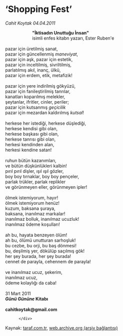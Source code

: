 # ‘Shopping Fest’

*Cahit Koytak 04.04.2011*

<div class="yazi"><strong>                          "İktisadın Unuttuğu İnsan"<br/>                          </strong>isimli enfes kitabn yazarı, Ester Ruben'e<br/><br/>pazar için üretilmiş sanat,<br/>pazar için güncellenmiş <i>maneviyat</i>,<br/>pazar için aşk, pazar için estetik,<br/>pazar için inceltilmiş, sivriltilmiş, <br/>parlatılmış akıl, inanç, ülkü,<br/>pazar için erdem, etik, metafizik!<br/><br/>pazar için yere indirilmiş gökyüzü,<br/>pazar için fanileştirilmiş tanrılar,<br/>kanatları koparılmış melekler, <br/>şeytanlar, ifritler, cinler, periler;<br/>pazar için kutsanmış <i>geçicilik<br/></i>pazar için mezardan kaldırılmış <i>kutsal</i>!<br/><br/>herkese her istediği, herkese düşlediği,<br/>herkese kendisi gibi olan, <br/>herkese başkası gibi olan,<br/>herkese tanrısı gibi olan,<br/>herkesi kendinden alan,<br/>herkesi kendine satan!<br/><br/>ruhun bütün kazanımları,<br/>ve bütün düşkünlükleri kalbin!<br/>pırıl pırıl dişler, ışıl ışıl gözler,<br/>boy boy tırnaklar, boy boy pençeler,<br/>parlak trükler, parlak replikler<br/>ve görünmeyen eller, görünmeyen ipler! <br/><br/>ölmek istemiyorum, hayır!<br/>ölmek istemiyorum henüz!<br/>kuzum, baksana şuraya, <br/>baksana, inanılmaz markalar!<br/>inanılmaz bolluk, inanılmaz ucuzluk!<br/>inanılmaz ödeme koşulları!<br/><br/>ah bu, hayata benzeyen ölüm!<br/>ah bu, ölümü unutturan sarhoşluk!<br/>bu cezbe, bu orji, bu baş dönmesi!<br/>bu, deşilmiş yer, dökülüp saçılmış gök!<br/>her şey burada, her şey burada!<br/>cennet de parayla, cehennem de parayla!<br/><br/>ve inanılmaz ucuz, şekerim, <br/>inanılmaz ucuz,<br/>ödeme kolaylığı da caba!  <br/><br/>31 Mart 2011<i><br/><strong>Günü Gününe</strong></i><strong> Kitabı</strong><br/><br/><b>cahitkoytak@gmail.com</b> <b> </b>  
                                    
          
          
          
          </div>

Kaynak: [taraf.com.tr](http://www.taraf.com.tr/cahit-koytak/makale-shopping-fest.htm), [web.archive.org (arşiv bağlantısı)](http://web.archive.org/web/20130623231740/http://www.taraf.com.tr/cahit-koytak/makale-shopping-fest.htm)
